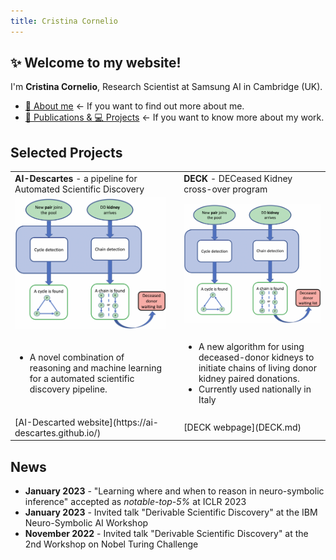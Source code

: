 ```yaml
---
title: Cristina Cornelio
---
```


## ✨ Welcome to my website! 
I'm **Cristina Cornelio**, Research Scientist at Samsung AI in Cambridge (UK). 
* <a href="https://corneliocristina.github.io/about.html" style="display: inline" class="button"> 👤 About me</a> &larr; If you want to find out more about me.
* <a href="https://corneliocristina.github.io/publications.html" style="display: inline" class="button"> 📖 Publications & 💻 Projects</a> &larr; If you want to know more about my work.


## Selected Projects

<table border="0">
 <tr>
    <td> <b> AI-Descartes </b> - a pipeline for Automated Scientific Discovery  </td>
    <td> </td>
    <td> <b> DECK </b> - DECeased Kidney cross-over program  </td>
 </tr>
 <tr>
  <td> <img align="center" src="figures/algorithm_new.png" alt="algorithm_new" width="400"/> </td>
  <td> </td>
  <td> <img align="center" src="figures/algorithm_new.png" alt="algorithm_new" width="400"/> </td>
 </tr>
 <tr>
 <td> 
    <ul>
        <li> A novel combination of reasoning and machine learning for a automated scientific discovery pipeline. </li>
    <ul/>
  </td>
  <td> </td>
  <td> 
     <ul>
        <li> A new algorithm for using deceased-donor kidneys to initiate chains of living donor kidney paired donations. </li>
        <li> Currently used nationally in Italy </li>
     </ul>
   </td>
 </tr>   
 <tr>
    <td> [AI-Descarted website](https://ai-descartes.github.io/) </td>
    <td> </td>
    <td> [DECK webpage](DECK.md) </td>
 </tr>
</table>


## News 

* **January 2023** - "Learning where and when to reason in neuro-symbolic inference" accepted as *notable-top-5%* at ICLR 2023
* **January 2023** - Invited talk "Derivable Scientific Discovery" at the IBM Neuro-Symbolic AI Workshop
* **November 2022** - Invited talk "Derivable Scientific Discovery" at the 2nd Workshop on Nobel Turing Challenge
